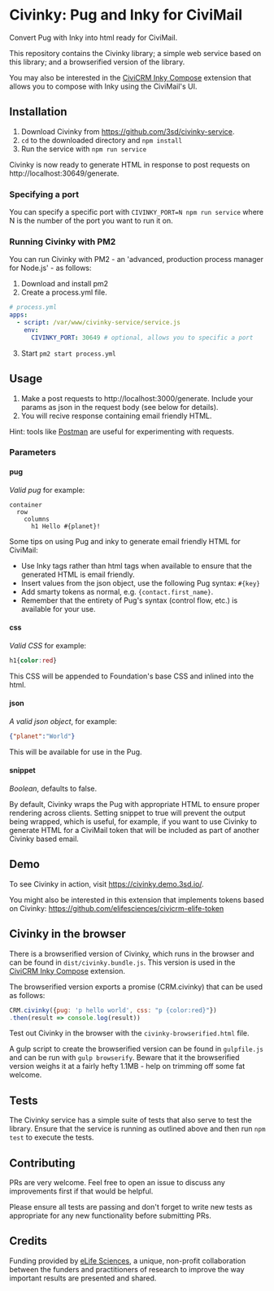 # Civinky: Pug and Inky for CiviMail

Convert Pug with Inky into html ready for CiviMail.

This repository contains the Civinky library; a simple web service based on this library; and a browserified version of the library.

You may also be interested in the [CiviCRM Inky Compose](https://github.com/3sd/civicrm-inky-compose) extension that allows you to compose with Inky using the CiviMail's UI.

## Installation

1. Download Civinky from https://github.com/3sd/civinky-service.
2. `cd` to the downloaded directory and `npm install`
3. Run the service with `npm run service`

Civinky is now ready to generate HTML in response to post requests on http://localhost:30649/generate.

### Specifying a port

You can specify a specific port with `CIVINKY_PORT=N npm run service` where N is the number of the port you want to run it on.

### Running Civinky with PM2

You can run Civinky with PM2 - an 'advanced, production process manager for Node.js' - as follows:

1. Download and install pm2
2. Create a process.yml file.
```yaml
# process.yml
apps:
  - script: /var/www/civinky-service/service.js
    env:
      CIVINKY_PORT: 30649 # optional, allows you to specific a port
```
3. Start `pm2 start process.yml`

## Usage

1. Make a post requests to http://localhost:3000/generate. Include your params as json in the request body (see below for details).
2. You will recive response containing email friendly HTML.

Hint: tools like [Postman](https://www.getpostman.com/) are useful for experimenting with requests.

### Parameters

#### pug

*Valid pug* for example:

```pug
container
  row
    columns
      h1 Hello #{planet}!
```

Some tips on using Pug and inky to generate email friendly HTML for CiviMail:

* Use Inky tags rather than html tags when available to ensure that the generated HTML is email friendly.
* Insert values from the json object, use the following Pug syntax: `#{key}`
* Add smarty tokens as normal, e.g. `{contact.first_name}`.
* Remember that the entirety of Pug's syntax (control flow, etc.) is available for your use.

#### css

*Valid CSS* for example:
```css
h1{color:red}
```

This CSS will be appended to Foundation's base CSS and inlined into the html.

#### json

*A valid json object*, for example:
```json
{"planet":"World"}
```
This will be available for use in the Pug.

#### snippet

*Boolean*, defaults to false.

By default, Civinky wraps the Pug with appropriate HTML to ensure proper rendering across clients. Setting snippet to true will prevent the output being wrapped, which is useful, for example, if you want to use Civinky to generate HTML for a CiviMail token that will be included as part of another Civinky based email.

## Demo

To see Civinky in action, visit https://civinky.demo.3sd.io/.

You might also be interested in this extension that implements tokens based on Civinky: https://github.com/elifesciences/civicrm-elife-token

## Civinky in the browser

There is a browserified version of Civinky, which runs in the browser and can be found in `dist/civinky.bundle.js`. This version is used in the [CiviCRM Inky Compose](https://github.com/3sd/civicrm-inky-compose) extension.

The browserified version exports a promise (CRM.civinky) that can be used as follows:

```js
CRM.civinky({pug: 'p hello world', css: "p {color:red}"})
.then(result => console.log(result))
```

Test out Civinky in the browser with the `civinky-browserified.html` file.

A gulp script to create the browserified version can be found in `gulpfile.js` and can be run with `gulp browserify`.
Beware that it the browserified version weighs it at a fairly hefty 1.1MB - help on trimming off some fat welcome.

## Tests

The Civinky service has a simple suite of tests that also serve to test the library. Ensure that the service is running as outlined above and then run `npm test` to execute the tests.

## Contributing

PRs are very welcome. Feel free to open an issue to discuss any improvements first if that would be helpful.

Please ensure all tests are passing and don't forget to write new tests as appropriate for any new functionality before submitting PRs.

## Credits

Funding provided by [eLife Sciences](http://elifesciences.org/), a unique, non-profit collaboration between the funders and practitioners of research to improve the way important results are presented and shared.
